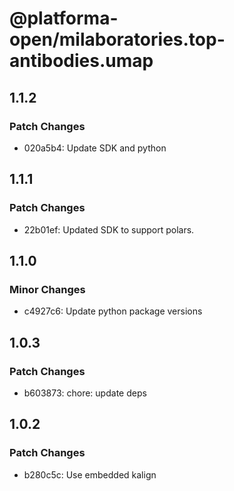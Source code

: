 # @platforma-open/milaboratories.top-antibodies.umap

## 1.1.2

### Patch Changes

- 020a5b4: Update SDK and python

## 1.1.1

### Patch Changes

- 22b01ef: Updated SDK to support polars.

## 1.1.0

### Minor Changes

- c4927c6: Update python package versions

## 1.0.3

### Patch Changes

- b603873: chore: update deps

## 1.0.2

### Patch Changes

- b280c5c: Use embedded kalign
